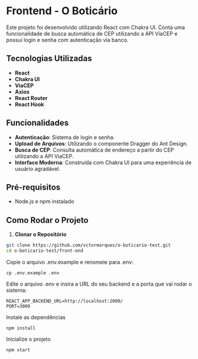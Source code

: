 # Frontend - O Boticário

Este projeto foi desenvolvido utilizando React com Chakra UI. Conta uma funcionalidade de busca automática de CEP utilizando a API ViaCEP e possui login e senha com autenticação via banco.

## Tecnologias Utilizadas

- **React**
- **Chakra UI** 
- **ViaCEP**
- **Axios**
- **React Router**
- **React Hook**

## Funcionalidades

- **Autenticação**: Sistema de login e senha.
- **Upload de Arquivos**: Utilizando o componente Dragger do Ant Design.
- **Busca de CEP**: Consulta automática de endereço a partir do CEP utilizando a API ViaCEP.
- **Interface Moderna**: Construída com Chakra UI para uma experiência de usuário agradável.

## Pré-requisitos

- Node.js e npm instalado

## Como Rodar o Projeto

1. **Clonar o Repositório**

```bash
git clone https://github.com/vctormarques/o-boticario-test.git
cd o-boticario-test/front-end
```
Copie o arquivo .env.example e renomeie para .env:
```
cp .env.example .env
```
Edite o arquivo .env e insira a URL do seu backend e a porta que vai rodar o sistema:

```
REACT_APP_BACKEND_URL=http://localhost:2000/
PORT=3000
```
Instale as dependências

```
npm install
```
Inicialize o projeto

```
npm start
```
